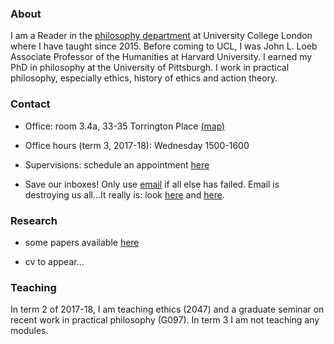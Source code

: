 
### About

I am a Reader in the [philosophy department](https://www.ucl.ac.uk/philosophy/) at University College London where I have taught since 2015. Before coming to UCL, I was John L. Loeb Associate Professor of the Humanities at Harvard University. I earned my PhD in philosophy at the University of Pittsburgh. I work in practical philosophy, especially ethics, history of ethics and action theory.


### Contact 

  - Office: room 3.4a, 33-35 Torrington Place [(map)](http://www.ucl.ac.uk/maps/33-35-torrington-place)

  - Office hours (term 3, 2017-18): Wednesday 1500-1600

  - Supervisions: schedule an appointment [here](http://www.supersaas.com/schedule/DouglasLavin/SupervisionUCL)

    <!-- + * Additional office hours (for 2047 & G097) Monday, 1500-1700
        [(calendar)](http://www.supersaas.co.uk/schedule/DouglasLavin/OfficeHoursUCL) --> 
  
  - Save our inboxes! Only use [email](mailto:d.lavin@ucl.ac.uk) if all else has failed. Email is destroying us all...It really is: look [here](http://www.emailcharter.org/) and [here](http://two.sentenc.es/).


### Research

  + some papers available [here](https://ucl.academia.edu/DouglasLavin)

  + cv to appear...


<!-- would be good to have bib references and links to published papers here or maybe i could just have an abbreviated html cv -->


### Teaching

In term 2 of 2017-18, I am teaching ethics (2047) and a graduate seminar on recent work in practical philosophy (G097). In term 3 I am not teaching any modules.

<!-- In term 1 of 2017-18 I teach moral psychology (3097) and a seminar in action theory (G019). In term 2 I teach ethics (2047) and a seminar on practical reason (G097). -->

<!--  Leipzig/UCL Workshop 2018 [](https://www.fagi.uni-leipzig.de/conferences/ucl-leipzig/) -->


<!-- [Link](url) and ![Image](src) -->
